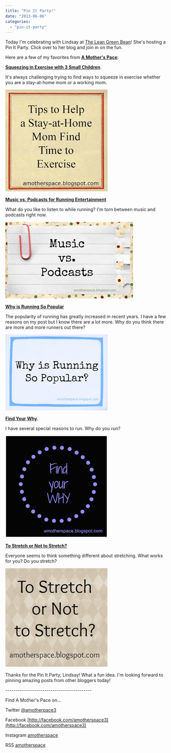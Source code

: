 ```yaml
---
title: "Pin It Party!"
date: "2013-06-06"
categories: 
  - "pin-it-party"
---
```


Today I'm celebrating with Lindsay at [The Lean Green Bean](http://bit.ly/11hLS2o)! She's hosting a Pin It Party. Click over to her blog and join in on the fun.

  
  

Here are a few of my favorites from [**A Mother's Pace**](http://bit.ly/12vkIru):

  

  
[**Squeezing in Exercise with 3 Small Children**](http://bit.ly/11hL25H). 

  
It's always challenging trying to find ways to squeeze in exercise whether you are a stay-at-home mom or a working mom.   
  

[![](images/finding+time+to+exercise.jpg "Finding Time for Exercise | A Mother's Pace")](http://bit.ly/11hL25H)

  
  
[**Music vs. Podcasts for Running Entertainment**](http://bit.ly/10XvTWx)  
  
What do you like to listen to while running? I'm torn between music and podcasts right now.  
  

[![](images/musicvspodcasts.jpg "Music vs. Podcasts | A Mother's Pace")](http://bit.ly/10XvTWx)

  
  
**[Why is Running So Popular](http://bit.ly/ZtOxtb)**  
  
The popularity of running has greatly increased in recent years. I have a few reasons on my post but I know there are a lot more. Why do you think there are more and more runners out there?  
  
  

[![](images/whyisrunningsopopulardraft-001.jpg "Why is Running so Popular? | A Mother's Pace")](http://bit.ly/ZtOxtb)

  
  
**[Find Your Why](http://bit.ly/12mmCPI)**.   
  
I have several special reasons to run. Why do you run?  
  
  

[![](images/findyourwhy2.jpg "Find Your Why | A Mother's Pace")](http://bit.ly/12mmCPI)

  
**[To Stretch or Not to Stretch?](http://bit.ly/12mmyzJ)**   
  
Everyone seems to think something different about stretching. What works for you? Do you stretch?   
  
  

[![](images/stretch.jpg "To Stretch or Not to Stretch | A Mother's Pace")](http://bit.ly/12mmyzJ)

  
  
Thanks for the Pin It Party, Lindsay! What a fun idea. I'm looking forward to pinning amazing posts from other bloggers today!  
  
  

\------------------------------------------

  

  

  
Find A Mother's Pace on...  
  
Twitter [@amotherpace3](https://twitter.com/amotherspace3)  
  
Facebook [http://facebook.com/amotherspace3](http://facebook.com/amotherspace3)   
  
Instagram [amotherspace](http://instagram.com/amotherspace)  
  
RSS [amotherspace](http://feeds.feedburner.com/amotherspace)
